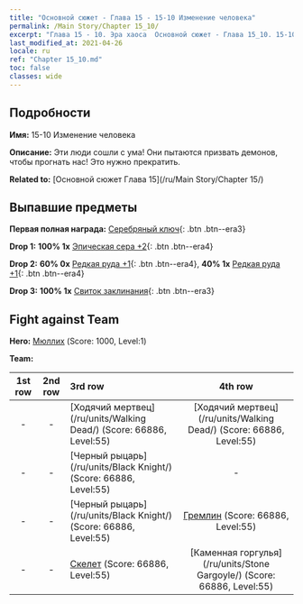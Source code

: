 ```yaml
---
title: "Основной сюжет - Глава 15 - 15-10 Изменение человека"
permalink: /Main Story/Chapter 15_10/
excerpt: "Глава 15 - 10. Эра хаоса  Основной сюжет - Глава 15_10. 15-10 Изменение человека"
last_modified_at: 2021-04-26
locale: ru
ref: "Chapter 15_10.md"
toc: false
classes: wide
---
```


## Подробности

 **Имя:** 15-10 Изменение человека

 **Описание:** Эти люди сошли с ума! Они пытаются призвать демонов, чтобы прогнать нас! Это нужно прекратить.

 **Related to:** [Основной сюжет Глава 15](/ru/Main Story/Chapter 15/)

## Выпавшие предметы

 **Первая полная награда:** [Серебряный ключ](/ItemsRU/con_693/){: .btn .btn--era3}

 **Drop 1:** **100% 1x** [Эпическая сера +2](/ItemsRU/mat_50/){: .btn .btn--era4}

 **Drop 2:** **60% 0x** [Редкая руда +1](/ItemsRU/mat_40/){: .btn .btn--era4}, **40% 1x** [Редкая руда +1](/ItemsRU/mat_40/){: .btn .btn--era4}

 **Drop 3:** **100% 1x** [Свиток заклинания](/ItemsRU/con_694/){: .btn .btn--era3}


## Fight against Team
 **Hero:** [Мюллих](/ru/heroes/Mullich/) (Score: 1000, Level:1)

 **Team:**


  | 1st row | 2nd row | 3rd row | 4th row |
  |:----:|:----:|:----|:----:|
  | - | - | [Ходячий мертвец](/ru/units/Walking Dead/) (Score: 66886, Level:55)  | [Ходячий мертвец](/ru/units/Walking Dead/) (Score: 66886, Level:55)  |
  | - | - | [Черный рыцарь](/ru/units/Black Knight/) (Score: 66886, Level:55)  | - |
  | - | - | [Черный рыцарь](/ru/units/Black Knight/) (Score: 66886, Level:55)  | [Гремлин](/ru/units/Gremlin/) (Score: 66886, Level:55)  |
  | - | - | [Скелет](/ru/units/Skeleton/) (Score: 66886, Level:55)  | [Каменная горгулья](/ru/units/Stone Gargoyle/) (Score: 66886, Level:55)  |


